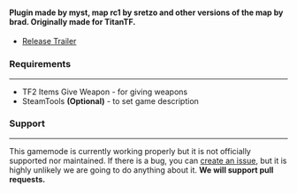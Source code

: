 #### Plugin made by myst, map rc1 by sretzo and other versions of the map by brad. Originally made for TitanTF.
- [Release Trailer](https://www.youtube.com/watch?v=kXK2yqUzSo4)

### Requirements
---
- TF2 Items Give Weapon - for giving weapons
- SteamTools **(Optional)** - to set game description

### Support
---
This gamemode is currently working properly but it is not officially supported nor maintained. If there is a bug, you can [create an issue](https://github.com/TitanTF/Bowling-TF2/issues/new), but it is highly unlikely we are going to do anything about it. **We will support pull requests.**
